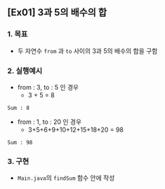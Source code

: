 ## [Ex01] 3과 5의 배수의 합

### 1. 목표
* 두 자연수 `from` 과 `to` 사이의 3과 5의 배수의 합을 구함

### 2. 실행예시

* from : 3, to : 5 인 경우 
    * 3 + 5 = 8

```
Sum : 8
```

* from : 1, to : 20 인 경우 
    * 3+5+6+9+10+12+15+18+20 = 98
    
```
Sum : 98
```

### 3. 구현
* `Main.java`의 `findSum` 함수 안에 작성
